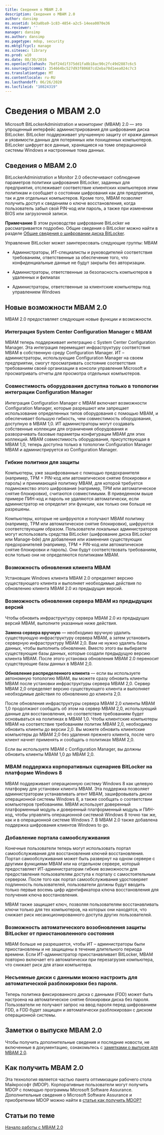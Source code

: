 ```yaml
---
title: Сведения о MBAM 2.0
description: Сведения о MBAM 2.0
author: dansimp
ms.assetid: b43a0ba9-1c83-4854-a2c5-14eea0070e36
ms.reviewer: ''
manager: dansimp
ms.author: dansimp
ms.pagetype: mdop, security
ms.mktglfcycl: manage
ms.sitesec: library
ms.prod: w10
ms.date: 08/30/2016
ms.openlocfilehash: 7bdf24d1f375dd1fa8b18ac90c2fc49d2887c6c5
ms.sourcegitcommit: 354664bc527d93f80687cd2eba70d1eea024c7c3
ms.translationtype: MT
ms.contentlocale: ru-RU
ms.lasthandoff: 06/26/2020
ms.locfileid: "10824319"
---
```

# Сведения о MBAM 2.0


Microsoft BitLockerAdministration и мониторинг (MBAM) 2.0 — это упрощенный интерфейс администрирования для шифрования диска BitLocker. BitLocker поддерживает улучшенную защиту от кражи данных и уязвимости данных для потерянных или похищенных компьютеров. BitLocker шифрует все данные, хранящиеся на томе операционной системы Windows и настроенные тома данных.

## Сведения о MBAM 2.0


BitLockerAdministration и Monitor 2.0 обеспечивают соблюдение параметров политики шифрования BitLocker, заданных для предприятия, отслеживает соответствие клиентских компьютеров этим политикам и сообщает о состоянии шифрования как для предприятия, так и для отдельных компьютеров. Кроме того, MBAM позволяет получить доступ к сведениям о ключе восстановления, когда пользователь забыл свой PIN-код или пароль, а также при изменении BIOS или загрузочной записи.

**Примечание**  В этом руководстве шифрование BitLocker не рассматривается подробно. Общие сведения о BitLocker можно найти в разделе [Общие сведения о шифровании диска BitLocker](https://go.microsoft.com/fwlink/p/?LinkId=225013).

 

Управление BitLocker может заинтересовать следующие группы: MBAM

-   Администраторы, ИТ-специалисты и руководителей соответствия требованиям, ответственные за обеспечение того, что конфиденциальные данные не будут закрыты без авторизации.

-   Администраторы, ответственные за безопасность компьютеров в удаленных и филиалах

-   Администраторы, ответственные за клиентские компьютеры под управлением Windows

## <a href="" id="what-s-new-in-mbam-2-0"></a>Новые возможности MBAM 2.0


MBAM 2.0 предоставляет следующие новые функции и возможности.

### Интеграция System Center Configuration Manager с MBAM

MBAM теперь поддерживает интеграцию с System Center Configuration Manager. Эта интеграция перемещает инфраструктуру соответствия MBAM в собственную среду Configuration Manager. ИТ – администраторы, использующие Configuration Manager на своем предприятии, смогут просматривать состояние соответствия требованиям своей организации в консоли управления Microsoft и просматривать отчеты для просмотра отдельных компьютеров.

### Совместимость оборудования доступна только в топологии интеграции Configuration Manager

Интеграция Configuration Manager с MBAM включает возможности Configuration Manager, которые разрешают или запрещает использование определенных типов оборудования с помощью MBAM, и обеспечивает большую гибкость, чем совместимость оборудования, доступную в MBAM 1,0. ИТ администраторы могут создавать собственные коллекции для ограничения оборудования и разворачивать базовые параметры конфигурации MBAM для этих коллекций. MBAM совместимость оборудования, присутствующая в MBAM 1,0, теперь доступна только в топологии Configuration Manager MBAM и администрируется из Configuration Manager.

### Гибкие политики для защиты

Компьютеры, уже зашифрованные с помощью предохранителя (например, TPM + PIN-код или автоматическое снятие блокировки и пароль) и принимающей политику MBAM, для которой требуется подмножество этого шифрования (например, TPM или автоматическое снятие блокировки), считаются совместимыми. В приведенном выше примере ПИН-код и пароль не удаляются автоматически, если администратор не определит эти функции, как только они больше не разрешены.

Компьютеры, которые не шифруются и получают MBAM политику (например, TPM или автоматическое снятие блокировки), шифруются соответствующим образом. Пользователи локальных администраторов могут использовать средства BitLocker (шифрование диска BitLocker или Manage-bde) для добавления или изменения существующих предохранителей (например, TPM + PIN-код или автоматическое снятие блокировки и пароль). Они будут соответствовать требованиям, если только они не определяются политиками MBAM.

### Возможность обновления клиента MBAM

Установщик Windows клиента MBAM 2.0 определяет версию существующего клиента и выполняет необходимые действия по обновлению клиента MBAM 2.0 из предыдущих версий.

### Возможность обновления сервера MBAM из предыдущих версий

Чтобы обновить инфраструктуру сервера MBAM 2.0 из предыдущих версий MBAM, выполните указанные ниже действия.

**Замена сервера вручную** — необходимо вручную удалить существующую инфраструктуру сервера MBAM, а затем установить серверную инфраструктуру MBAM 2,0. Вам не нужно удалять базы данных, чтобы выполнить обновление. Вместо этого вы выбираете существующие базы данных, которые создали предыдущую версию клиента MBAM. После этого установка обновления MBAM 2.0 переносит существующие базы данных в MBAM 2,0.

**Обновление распределенного клиента** — если вы используете автономную топологию MBAM, вы можете сразу обновить клиенты MBAM после установки инфраструктуры сервера MBAM 2,0. Сервер MBAM 2,0 определяет версию существующего клиента и выполняет необходимые действия по обновлению до клиента 2,0.

После обновления инфраструктуры сервера MBAM 2,0 клиенты MBAM 1,0 продолжают сообщать об этом на сервер MBAM 2,0, использующий данные для восстановления, но соответствие требованиям будет основываться на политиках в MBAM 1,0. Чтобы клиентские компьютеры MBAM на соответствие требованиям политик MBAM 2,0, необходимо обновить клиенты до версии 2,0. Вы можете обновить клиентские компьютеры до MBAM 2,0 без удаления прежнего клиента, после чего клиент начнет применять и сообщать о политиках MBAM 2,0.

Если вы используете MBAM с Configuration Manager, вы должны обновить клиенты MBAM 1,0 до MBAM 2,0.

### <a href="" id="mbam-support-for-bitlocker-s-enterprise-scenarios-on-the-windows-8-platform"></a>MBAM поддержка корпоративных сценариев BitLocker на платформе Windows 8

MBAM поддерживает операционную систему Windows 8 как целевую платформу для установки клиента MBAM. Эта поддержка позволяет администраторам устанавливать агент MBAM, зашифровывать диски операционной системы Windows 8, а также сообщать о соответствии компьютеров требованиям. MBAM использует доверенный платформенный модуль и доверенный платформенный модуль и ПИН-код, чтобы управлять операционной системой Windows 8 точно так же, как и в операционной системе Windows 7. В MBAM 2.0 также добавлена поддержка шифрования клиентов Windows to go.

### Добавление портала самообслуживания

Конечные пользователи теперь могут использовать портал самообслуживания для восстановления ключей восстановления. Портал самообслуживания может быть развернут на одном сервере с другими функциями MBAM или на отдельном сервере, который предоставляет ИТ-администраторам гибкие возможности для предоставления пользователям доступа к порталу с самостоятельным сервером. После того как портал самообслуживания удостоверяет подлинность пользователей, пользователи должны будут вводить только первые восемь цифр идентификатора ключа восстановления для получения ключа восстановления.

MBAM также защищает ключ, позволяя пользователям восстанавливать ключи только для тех компьютеров, на которых они находятся, что снижает риск несанкционированного доступа других пользователей.

### Возможность автоматического возобновления защиты BitLocker от приостановленного состояния

MBAM больше не разрешается, чтобы ИТ – администраторы были приостановлены и не защищены в течение длительного периода времени. Если ИТ-администратор приостанавливает BitLocker, MBAM повторно включает его автоматически при перезагрузке компьютера, что снижает риск для атаки компьютера.

### Несъемные диски с данными можно настроить для автоматической разблокировки без пароля.

Теперь политика фиксированного диска с данными (FDD) может быть настроена на автоматическое снятие блокировки диска без пароля. Пользователи не получают запрос на ввод пароля перед шифрованием FDD, а FDD будет защищен и автоматически разблокирован с диском операционной системы.

## <a href="" id="---------mbam-2-0-release-notes"></a> Заметки о выпуске MBAM 2.0


Чтобы получить дополнительные сведения и последние новости, не включенные в документацию, ознакомьтесь с [заметками о выпуске для MBAM 2,0](release-notes-for-mbam-20-mbam-2.md).

## Как получить MBAM 2.0


Эта технология является частью пакета оптимизации рабочего стола Майкрософт (MDOP). Корпоративные пользователи могут получить MDOP с помощью программы Microsoft Software Assurance. Дополнительные сведения о Microsoft Software Assurance и приобретении MDOP можно найти в [статье как получить MDOP?](https://go.microsoft.com/fwlink/p/?LinkId=322049)

## Статьи по теме


[Начало работы с MBAM 2.0](getting-started-with-mbam-20-mbam-2.md)

 

 





